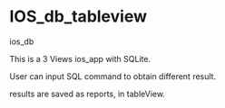IOS_db_tableview
================

ios_db

This is a 3 Views ios_app with SQLite.

User can input SQL command to obtain different result.

results are saved as reports, in tableView.
